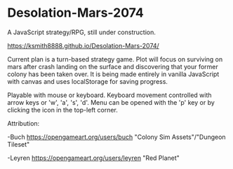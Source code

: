 # Desolation-Mars-2074

A JavaScript strategy/RPG, still under construction. 

https://ksmith8888.github.io/Desolation-Mars-2074/

Current plan is a turn-based strategy game. Plot will focus on surviving on mars after crash landing on the surface and discovering that your former colony has been taken over. It is being made entirely in vanilla JavaScript with canvas and uses localStorage for saving progress.

Playable with mouse or keyboard. Keyboard movement controlled with arrow keys or 'w', 'a', 's', 'd'. Menu can be opened with the 'p' key or by clicking the icon in the top-left corner. 

Attribution:

-Buch
https://opengameart.org/users/buch
"Colony Sim Assets"/"Dungeon Tileset"

-Leyren
https://opengameart.org/users/leyren
"Red Planet"
